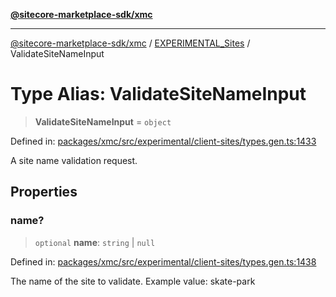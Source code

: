 [**@sitecore-marketplace-sdk/xmc**](../../../../README.md)

***

[@sitecore-marketplace-sdk/xmc](../../../../README.md) / [EXPERIMENTAL\_Sites](../README.md) / ValidateSiteNameInput

# Type Alias: ValidateSiteNameInput

> **ValidateSiteNameInput** = `object`

Defined in: [packages/xmc/src/experimental/client-sites/types.gen.ts:1433](https://github.com/Sitecore/marketplace-sdk/blob/main/packages/xmc/src/experimental/client-sites/types.gen.ts#L1433)

A site name validation request.

## Properties

### name?

> `optional` **name**: `string` \| `null`

Defined in: [packages/xmc/src/experimental/client-sites/types.gen.ts:1438](https://github.com/Sitecore/marketplace-sdk/blob/main/packages/xmc/src/experimental/client-sites/types.gen.ts#L1438)

The name of the site to validate.
Example value: skate-park
